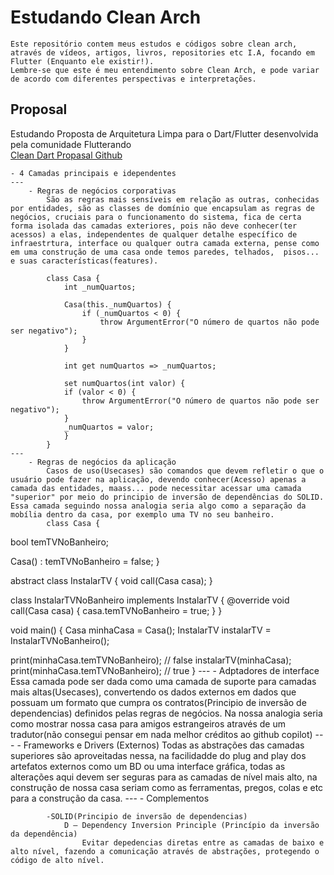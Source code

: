 # Estudando Clean Arch

    Este repositório contem meus estudos e códigos sobre clean arch, através de vídeos, artigos, livros, repositories etc I.A, focando em Flutter (Enquanto ele existir!).
    Lembre-se que este é meu entendimento sobre Clean Arch, e pode variar de acordo com diferentes perspectivas e interpretações.

## Proposal
Estudando Proposta de Arquitetura Limpa para o Dart/Flutter desenvolvida pela comunidade Flutterando    
[Clean Dart Propasal Github](https://github.com/Flutterando/Clean-Dart)

    - 4 Camadas principais e idependentes
    ---
        - Regras de negócios corporativas
            São as regras mais sensíveis em relação as outras, conhecidas por entidades, são as classes de domínio que encapsulam as regras de negócios, cruciais para o funcionamento do sistema, fica de certa forma isolada das camadas exteriores, pois não deve conhecer(ter acessos) a elas, independentes de qualquer detalhe específico de infraestrtura, interface ou qualquer outra camada externa, pense como em uma construção de uma casa onde temos paredes, telhados,  pisos... e suas características(features).
            
            class Casa {
                int _numQuartos;

                Casa(this._numQuartos) {
                    if (_numQuartos < 0) {
                        throw ArgumentError("O número de quartos não pode ser negativo");
                    }
                }

                int get numQuartos => _numQuartos;

                set numQuartos(int valor) {
                if (valor < 0) {
                    throw ArgumentError("O número de quartos não pode ser negativo");
                }
                _numQuartos = valor;
                }
            }  
    ---   
        - Regras de negócios da aplicação
            Casos de uso(Usecases) são comandos que devem refletir o que o usuário pode fazer na aplicação, devendo conhecer(Acesso) apenas a camada das entidades, maass... pode necessitar acessar uma camada "superior" por meio do principio de inversão de dependências do SOLID. Essa camada seguindo nossa analogia seria algo como a separação da mobília dentro da casa, por exemplo uma TV no seu banheiro.
            class Casa {
  bool temTVNoBanheiro;

  Casa() : temTVNoBanheiro = false;
}

abstract class InstalarTV {
  void call(Casa casa);
}

class InstalarTVNoBanheiro implements InstalarTV {
  @override
  void call(Casa casa) {
    casa.temTVNoBanheiro = true;
  }
}

void main() {
  Casa minhaCasa = Casa();
  InstalarTV instalarTV = InstalarTVNoBanheiro();

  print(minhaCasa.temTVNoBanheiro); // false
  instalarTV(minhaCasa);
  print(minhaCasa.temTVNoBanheiro); // true
}
    ---
        - Adptadores de interface
            Essa camada pode ser dada como uma camada de suporte para camadas mais altas(Usecases), convertendo os dados externos em dados que possuam um formato que cumpra os contratos(Principio de inversão de dependencias) definidos pelas regras de negócios. Na nossa analogia seria como mostrar nossa casa para amigos estrangeiros através de um tradutor(não consegui pensar em nada melhor créditos ao github copilot)
    --- 
        - Frameworks e Drivers (Externos)
            Todas as abstrações das camadas superiores são aproveitadas nessa, na facilidadde do plug and play dos artefatos externos como um BD ou uma interface gráfica, todas as alterações aqui devem ser seguras para as camadas de nível mais alto, na construção de nossa casa seriam como as ferramentas, pregos, colas e etc para a construção da casa.
    --- 
        - Complementos

            -SOLID(Principio de inversão de dependencias)
                D — Dependency Inversion Principle (Princípio da inversão da dependência) 
                    Evitar depedencias diretas entre as camadas de baixo e alto nível, fazendo a comunicação através de abstrações, protegendo o código de alto nível.
                    